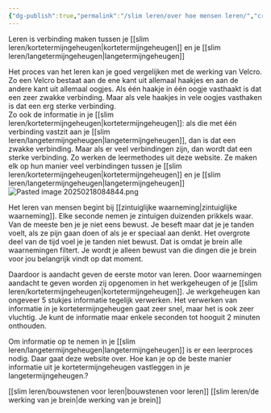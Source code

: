 ```yaml
---
{"dg-publish":true,"permalink":"/slim leren/over hoe mensen leren/","created":"2025-06-04T16:32:15.585+02:00","updated":"2025-06-04T20:17:16.483+02:00"}
---
```



Leren is verbinding maken tussen je [[slim leren/kortetermijngeheugen\|kortetermijngeheugen]] en je [[slim leren/langetermijngeheugen\|langetermijngeheugen]]

Het proces van het leren kan je goed vergelijken met de werking van Velcro.  Zo een Velcro bestaat aan de ene kant uit allemaal haakjes en aan de andere kant uit allemaal oogjes. Als één haakje in één oogje vasthaakt is dat een zeer zwakke verbinding. Maar als vele haakjes in vele oogjes vasthaken is dat een  erg sterke verbinding.  
Zo ook de informatie in je [[slim leren/kortetermijngeheugen\|kortetermijngeheugen]]: als die met één verbinding vastzit aan  je [[slim leren/langetermijngeheugen\|langetermijngeheugen]], dan is dat een zwakke verbinding. Maar als er veel verbindingen zijn, dan wordt dat een sterke verbinding.  Zo werken de leermethodes uit deze website. Ze maken elk op hun manier veel verbindingen tussen je [[slim leren/kortetermijngeheugen\|kortetermijngeheugen]] en je [[slim leren/langetermijngeheugen\|langetermijngeheugen]]
![Pasted image 20250218084844.png](/img/user/slim%20leren/Pasted%20image%2020250218084844.png)


Het leren van mensen begint bij [[zintuiglijke waarneming\|zintuiglijke waarneming]]. Elke seconde nemen je zintuigen duizenden prikkels waar. Van de meeste ben je je niet eens bewust. Je beseft maar dat je je tanden voelt, als ze pijn gaan doen of als je er speciaal aan denkt. Het overgrote deel van de tijd voel je je tanden niet bewust. Dat is omdat je brein alle waarnemingen filtert. Je wordt je alleen bewust van die dingen die je brein voor jou belangrijk vindt op dat moment.

Daardoor is aandacht geven de eerste motor van leren. Door waarnemingen aandacht te geven worden zij opgenomen  in het werkgeheugen of je [[slim leren/kortetermijngeheugen\|kortetermijngeheugen]]. Je werkgeheugen kan ongeveer 5 stukjes informatie tegelijk verwerken. Het verwerken van informatie in je kortetermijngeheugen gaat zeer snel, maar het is ook zeer vluchtig. Je kunt de informatie maar enkele seconden tot hooguit 2 minuten onthouden.

Om informatie op te nemen in je [[slim leren/langetermijngeheugen\|langetermijngeheugen]] is er een leerproces nodig. Daar gaat deze website over. Hoe kan je op de beste manier informatie uit je kortetermijngeheugen vastleggen in je langetermijngeheugen.? 

[[slim leren/bouwstenen voor leren\|bouwstenen voor leren]]
[[slim leren/de werking van je brein\|de werking van je brein]]

